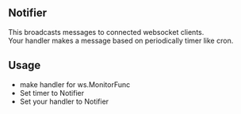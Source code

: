 ## Notifier

This broadcasts messages to connected websocket clients.  
Your handler makes a message based on periodically timer like cron.  

## Usage

 - make handler for ws.MonitorFunc
 - Set timer to Notifier
 - Set your handler to Notifier
 
